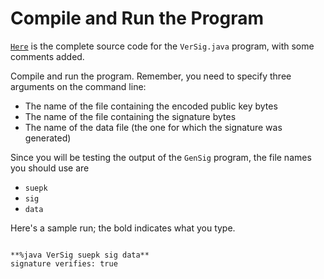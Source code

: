 
# Compile and Run the Program


[`Here`](examples/VerSig.java) is the complete source code for the `VerSig.java` program, with some comments added.

Compile and run the program. Remember, you need to specify three arguments on the command line:

- The name of the file containing the encoded public key bytes
- The name of the file containing the signature bytes
- The name of the data file (the one for which the signature was generated)

Since you will be testing the output of the `GenSig` program, the file names you should use are

- `suepk`
- `sig`
- `data`

Here's a sample run; the bold indicates what you type.

```

**%java VerSig suepk sig data**
signature verifies: true

```
